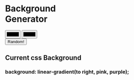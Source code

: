 <!DOCTYPE html>
<html lang="en">
<head>
    <meta charset="UTF-8">
    <meta name="viewport" content="width=device-width, initial-scale=1.0">
    <link rel="stylesheet" href="style.css">
    <title>Gradient maker</title>
</head>
<body id="generator-body">
    <h1>Background <br> Generator</h1>
    <input type="color" name="color1" id="color1">
    <input type="color" name="color2" id="color2">
    <br>
    <button id="random-button">Random!</button>
    <h2>Current css Background</h2>
    <h3 id="current-background">background: linear-gradient(to right, pink, purple);</h3>
    <script src="script.js"></script>
</body>
</html>
